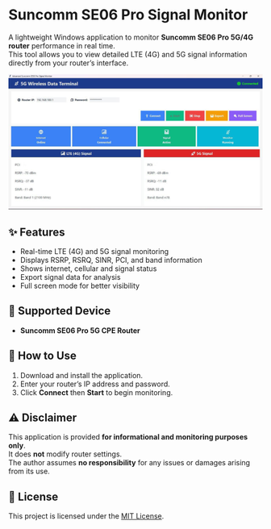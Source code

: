# Suncomm SE06 Pro Signal Monitor

A lightweight Windows application to monitor **Suncomm SE06 Pro 5G/4G router** performance in real time.  
This tool allows you to view detailed LTE (4G) and 5G signal information directly from your router’s interface.

![Screenshot](Suncomm.jpg)

## ✨ Features
- Real-time LTE (4G) and 5G signal monitoring  
- Displays RSRP, RSRQ, SINR, PCI, and band information  
- Shows internet, cellular and signal status  
- Export signal data for analysis  
- Full screen mode for better visibility  

## 📡 Supported Device
- **Suncomm SE06 Pro 5G CPE Router**

## 🚀 How to Use
1. Download and install the application.  
2. Enter your router’s IP address and password.  
3. Click **Connect** then **Start** to begin monitoring.

## ⚠️ Disclaimer
This application is provided **for informational and monitoring purposes only**.  
It does **not** modify router settings.  
The author assumes **no responsibility** for any issues or damages arising from its use.

## 📝 License
This project is licensed under the [MIT License](./LICENSE).
